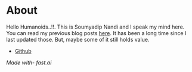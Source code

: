 # About



Hello Humanoids..!!. This is Soumyadip Nandi and I speak my mind here. You can read my previous blog posts 
[here](https://aiactivated.blogspot.com/). It has been a long time since I last updated those. But, maybe some of it still holds value.





- [Github](https://github.com/soumyadip1995)




*Made with- fast.ai*

